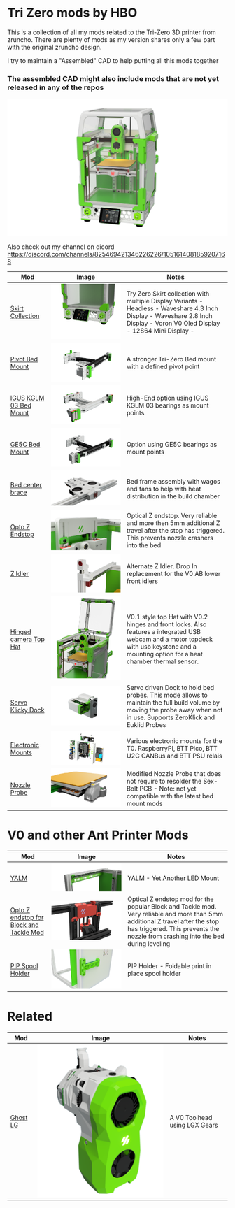 # Tri Zero mods by HBO

This is a collection of all my mods related to the Tri-Zero 3D printer from zruncho.
There are plenty of mods as my version shares only a few part with the original zruncho design.

I try to maintain a "Assembled" CAD to help putting all this mods together
### The assembled CAD might also include mods that are not yet released in any of the repos

![Assembled](./Images/T0_Assembled_2023-Jul-28_05-46-38PM-000_CustomizedView11802632295.png)


Also check out my channel on dicord https://discord.com/channels/825469421346226226/1051614081859207168


| Mod | Image| Notes|
|--- |--- |--- |
| [Skirt Collection](./SkirtsCollection/) | ![SkirtCollection](./SkirtsCollection/Images/tri-zero_waveshare_2.8inch.png) | Try Zero Skirt collection with multiple Display Variants - Headless - Waveshare 4.3 Inch Display - Waveshare 2.8 Inch Display - Voron V0 Oled Display - 12864 Mini Display - |
| [Pivot Bed Mount](./PivotBed_Mount/) | ![PivotBed](./PivotBed_Mount/Images/pivot_bed.png) | A stronger Tri-Zero Bed mount with a defined pivot point |
| [IGUS KGLM 03 Bed Mount](./IGUS_03_Mount/) | ![PivotBed](./IGUS_03_Mount/Images/KGLM_03_Mount.png) | High-End option using IGUS KGLM 03 bearings as mount points |
| [GE5C Bed Mount](./GE5C_Bed_Mount/) | ![PivotBed](./Images/T0_GE5C_Bed_Mount.png) | Option using GE5C bearings as mount points |
| [Bed center brace](./T0_Bed_Center_Brace/) | ![Bed Center](./T0_Bed_Center_Brace/Images/Center_Brace_top.png) | Bed frame assembly with wagos and fans to help with heat distribution in the build chamber |
| [Opto Z Endstop](./Opto_Z_Endstop/) | ![Opto Z](./Opto_Z_Endstop/Images/Opto_Z_assembled.png) | Optical Z endstop. Very reliable and more then 5mm additional Z travel after the stop has triggered. This prevents nozzle crashers into the bed |
| [Z Idler](./Z_Idler/) | ![Z Idler](./Z_Idler/Images/left.png) | Alternate Z Idler. Drop In replacement for the V0 AB lower front idlers |
| [Hinged camera Top Hat ](./Hinged_Camera_Tophat/) | ![Hat](./Images/Tophat.png) | V0.1 style top Hat with V0.2 hinges and front locks. Also features a integrated USB webcam and a motor topdeck with usb keystone and a mounting option for a heat chamber thermal sensor. |
| [Servo Klicky Dock](./ServoKlicky/) | ![ServoDockl](./ServoKlicky/Images/Euklid_Open.png) | Servo driven Dock to hold bed probes. This mode allows to maintain the full build volume by moving the probe away when not in use.  Supports ZeroKlick and Euklid Probes |
| [Electronic Mounts](./Electronic_Mounts/) | ![Mounts](./Images/Electronic_Mounts.png) | Various electronic mounts for the T0. RaspberryPI, BTT Pico, BTT U2C CANBus and BTT PSU relais |
| [Nozzle Probe](./Nozzle_Probe/) | ![Nozle Probe](./Nozzle_Probe/Images/tri-zero-bed.png) | Modified Nozzle Probe that does not require to resolder the Sex-Bolt PCB - Note: not yet compatible with the latest bed mount mods|



# V0 and other Ant Printer Mods

| Mod | Image| Notes|
|--- |--- |--- |
| [YALM ](https://github.com/harry-boe/AntFarm-Projects/tree/main/YALM) | ![YALM](./Images/LED.png) | YALM - Yet Another LED Mount |
| [Opto Z endstop for Block and Tackle Mod ](https://github.com/harry-boe/AntFarm-Projects/tree/main/Opto_Block_and_Tackle) | ![YALM](./Images/Opto_BaT.png) | Optical Z endstop mod for the popular Block and Tackle mod. Very reliable and more than 5mm additional Z travel after the stop has triggered. This prevents the nozzle from crashing into the bed during leveling |
| [PIP Spool Holder ](https://github.com/harry-boe/AntFarm-Projects/blob/main/PIP_Holder) | ![YALM](./Images/PIP-SpoolHolder.png) | PIP Holder - Foldable print in place spool holder |


# Related 

| Mod | Image| Notes|
|--- |--- |--- |
| [Ghost LG](https://github.com/harry-boe/Ghost-LG) | ![Ghost-LG](./Images/RC2-left-2.png) | A V0 Toolhead using LGX Gears |



